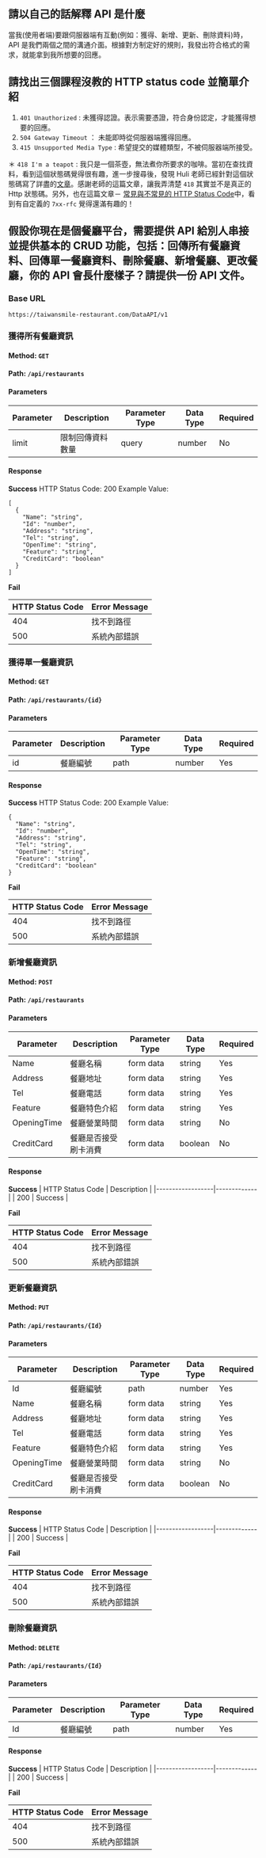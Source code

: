 ## 請以自己的話解釋 API 是什麼
當我(使用者端)要跟伺服器端有互動(例如：獲得、新增、更新、刪除資料)時，API 是我們兩個之間的溝通介面。根據對方制定好的規則，我發出符合格式的需求，就能拿到我所想要的回應。


## 請找出三個課程沒教的 HTTP status code 並簡單介紹
1. `401 Unauthorized` : 未獲得認證。表示需要憑證，符合身份認定，才能獲得想要的回應。
2. `504 Gateway Timeout` ： 未能即時從伺服器端獲得回應。
3. `415 Unsupported Media Type` : 希望提交的媒體類型，不被伺服器端所接受。
  
＊ `418 I'm a teapot` : 我只是一個茶壺，無法煮你所要求的咖啡。當初在查找資料，看到這個狀態碼覺得很有趣，進一步搜尋後，發現 Huli 老師已經針對這個狀態碼寫了詳盡的[文章](https://blog.techbridge.cc/2019/06/15/iam-a-teapot-418/)。感謝老師的這篇文章，讓我弄清楚 `418` 其實並不是真正的 Http 狀態碼。另外，也在這篇文章－
[常見與不常見的 HTTP Status Code](https://noob.tw/http-status-code/)中，看到有自定義的 `7xx-rfc` 覺得還滿有趣的！


## 假設你現在是個餐廳平台，需要提供 API 給別人串接並提供基本的 CRUD 功能，包括：回傳所有餐廳資料、回傳單一餐廳資料、刪除餐廳、新增餐廳、更改餐廳，你的 API 會長什麼樣子？請提供一份 API 文件。

### Base URL
`https://taiwansmile-restaurant.com/DataAPI/v1`

### 獲得所有餐廳資訊
#### Method: `GET`
#### Path: `/api/restaurants`
#### Parameters

| Parameter | Description | Parameter Type | Data Type | Required |
|-----------|-------------|----------------|-----------|---------|
| limit     | 限制回傳資料數量 | query  | number | No |

#### Response
**Success**
HTTP Status Code: 200
Example Value:
```
[
  {
    "Name": "string",
    "Id": "number",
    "Address": "string",
    "Tel": "string",
    "OpenTime": "string",
    "Feature": "string",
    "CreditCard": "boolean"
  }
]
```
**Fail**

| HTTP Status Code | Error Message |
|------------------|-------------|
| 404      | 找不到路徑    |
| 500      | 系統內部錯誤  |


### 獲得單一餐廳資訊
#### Method: `GET`
#### Path: `/api/restaurants/{id}`
#### Parameters

| Parameter | Description | Parameter Type | Data Type | Required |
|-----------|-------------|----------------|-----------|---------|
| id    | 餐廳編號 | path  | number | Yes |

#### Response
**Success**
HTTP Status Code: 200
Example Value:
```
{
  "Name": "string",
  "Id": "number",
  "Address": "string",
  "Tel": "string",
  "OpenTime": "string",
  "Feature": "string",
  "CreditCard": "boolean"
}
```
**Fail**

| HTTP Status Code | Error Message |
|------------------|-------------|
| 404      | 找不到路徑    |
| 500      | 系統內部錯誤  |



### 新增餐廳資訊
#### Method: `POST`
#### Path: `/api/restaurants`
#### Parameters

| Parameter | Description | Parameter Type | Data Type | Required |
|-----------|-------------|----------------|-----------|---------|
| Name    | 餐廳名稱    | form data | string | Yes |
| Address | 餐廳地址    | form data | string | Yes |
| Tel     | 餐廳電話    | form data | string | Yes |
| Feature | 餐廳特色介紹 | form data | string | Yes |
| OpeningTime | 餐廳營業時間 | form data | string | No |
| CreditCard | 餐廳是否接受刷卡消費 | form data | boolean | No |

#### Response
**Success**
| HTTP Status Code | Description |
|------------------|-------------|
| 200      |  Success   |

**Fail**

| HTTP Status Code | Error Message |
|------------------|-------------|
| 404      | 找不到路徑    |
| 500      | 系統內部錯誤  |



### 更新餐廳資訊
#### Method: `PUT`
#### Path: `/api/restaurants/{Id}`
#### Parameters

| Parameter | Description | Parameter Type | Data Type | Required |
|-----------|-------------|----------------|-----------|---------|
| Id      | 餐廳編號    | path | number | Yes |
| Name    | 餐廳名稱    | form data | string | Yes |
| Address | 餐廳地址    | form data | string | Yes |
| Tel     | 餐廳電話    | form data | string | Yes |
| Feature | 餐廳特色介紹 | form data | string | Yes |
| OpeningTime | 餐廳營業時間 | form data | string | No |
| CreditCard | 餐廳是否接受刷卡消費 | form data | boolean | No |

#### Response
**Success**
| HTTP Status Code | Description |
|------------------|-------------|
| 200      |  Success   |

**Fail**

| HTTP Status Code | Error Message |
|------------------|-------------|
| 404      | 找不到路徑    |
| 500      | 系統內部錯誤  |


### 刪除餐廳資訊
#### Method: `DELETE`
#### Path: `/api/restaurants/{Id}`
#### Parameters

| Parameter | Description | Parameter Type | Data Type | Required |
|-----------|-------------|----------------|-----------|---------|
| Id      | 餐廳編號    | path | number | Yes |

#### Response
**Success**
| HTTP Status Code | Description |
|------------------|-------------|
| 200      |  Success   |

**Fail**

| HTTP Status Code | Error Message |
|------------------|-------------|
| 404      | 找不到路徑    |
| 500      | 系統內部錯誤  |
